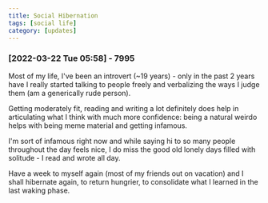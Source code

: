 ```yaml
---
title: Social Hibernation
tags: [social life]
category: [updates]
---
```


### [2022-03-22 Tue 05:58] - 7995

Most of my life, I've been an introvert (~19 years) - only in the past
2 years have I really started talking to people freely and verbalizing
the ways I judge them (am a generically rude person).  

Getting moderately fit, reading and writing a lot definitely does
help in articulating what I think with much more confidence: being a
natural weirdo helps with being meme material and getting infamous.  

I'm sort of infamous right now and while saying hi to so many people
throughout the day feels nice, I do miss the good old lonely days
filled with solitude -  I read and wrote all day.

Have a week to myself again (most of my friends out on vacation) and
I shall hibernate again, to return hungrier, to consolidate what I
learned in the last waking phase.
